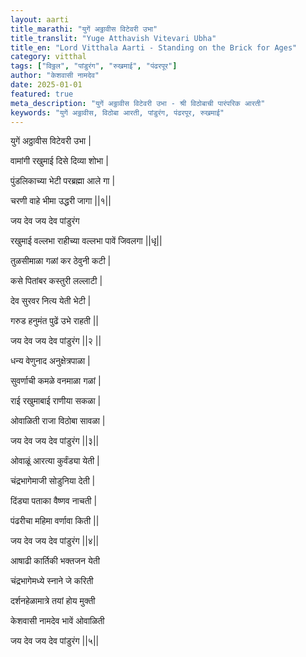 ```yaml
---
layout: aarti
title_marathi: "युगें अठ्ठावीस विटेवरी उभा"
title_translit: "Yuge Atthavish Vitevari Ubha"
title_en: "Lord Vitthala Aarti - Standing on the Brick for Ages"
category: vitthal
tags: ["विठ्ठल", "पांडुरंग", "रुखमाई", "पंढरपूर"]
author: "केशवासी नामदेव"
date: 2025-01-01
featured: true
meta_description: "युगें अठ्ठावीस विटेवरी उभा - श्री विठोबाची पारंपरिक आरती"
keywords: "युगें अठ्ठावीस, विठोबा आरती, पांडुरंग, पंढरपूर, रुखमाई"
---
```


युगें अठ्ठावीस विटेवरी उभा |

वामांगी रखुमाई दिसे दिव्या शोभा |

पुंडलिकाच्या भेटी परब्रह्मा आले गा |

चरणी वाहे भीमा उद्धरी जागा ||१||

जय देव जय देव पांडुरंग

रखुमाई वल्लभा राहीच्या वल्लभा पावें जिवलगा ||धृ||


तुळसीमाळा गळां कर ठेवुनी कटी |

कसे पितांबर कस्तुरी लल्लाटी |

देव सुरवर नित्य येती भेटी |

गरुड हनुमंत पुढें उभे राहती ||

जय देव जय देव पांडुरंग ||२ ||


धन्य वेणुनाद अनुक्षेत्रपाळा |

सुवर्णाची कमळे वनमाळा गळां |

राई रखुमाबाई राणीया सकळा |

ओवाळिती राजा विठोबा सावळा |

जय देव जय देव पांडुरंग ||३||


ओवाळूं आरत्या कुर्वंड्या येती |

चंद्रभागेमाजी सोडुनिया देती |

दिंड्या पताका वैष्णव नाचती |

पंढरीचा महिमा वर्णावा किती ||

जय देव जय देव पांडुरंग ||४||


आषाढी कार्तिकी भक्तजन येती

चंद्रभागेमध्ये स्नाने जे करिती

दर्शनहेळामात्रे तयां होय मुक्ती

केशवासी नामदेव भावें ओवाळिती

जय देव जय देव पांडुरंग ||५||